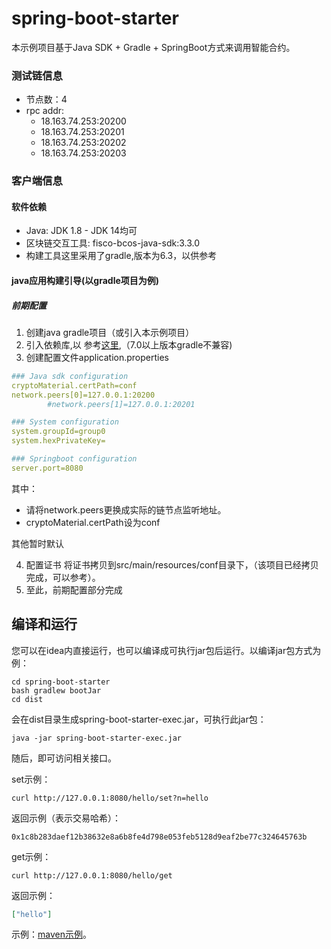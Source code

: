 # spring-boot-starter

本示例项目基于Java SDK + Gradle + SpringBoot方式来调用智能合约。

### 测试链信息

- 节点数：4
- rpc addr:
  - 18.163.74.253:20200
  - 18.163.74.253:20201
  - 18.163.74.253:20202
  - 18.163.74.253:20203


### 客户端信息

#### 软件依赖

- Java: JDK 1.8 - JDK 14均可
- 区块链交互工具: fisco-bcos-java-sdk:3.3.0
- 构建工具这里采用了gradle,版本为6.3，以供参考


#### java应用构建引导(以gradle项目为例)
##### 前期配置
1. 创建java gradle项目（或引入本示例项目）
2. 引入依赖库,以 参考[这里](./build.gradle),（7.0以上版本gradle不兼容)
3. 创建配置文件application.properties
  ```yml
  ### Java sdk configuration
  cryptoMaterial.certPath=conf
  network.peers[0]=127.0.0.1:20200
          #network.peers[1]=127.0.0.1:20201
  
  ### System configuration
  system.groupId=group0
  system.hexPrivateKey=
  
  ### Springboot configuration
  server.port=8080
  ```
其中：

-  请将network.peers更换成实际的链节点监听地址。
-  cryptoMaterial.certPath设为conf

其他暂时默认

4. 配置证书
   将证书拷贝到src/main/resources/conf目录下，（该项目已经拷贝完成，可以参考）。
5. 至此，前期配置部分完成



## 编译和运行

您可以在idea内直接运行，也可以编译成可执行jar包后运行。以编译jar包方式为例：

```shell
cd spring-boot-starter
bash gradlew bootJar
cd dist
```

会在dist目录生成spring-boot-starter-exec.jar，可执行此jar包：

```shell
java -jar spring-boot-starter-exec.jar
```

随后，即可访问相关接口。

set示例：

```shell
curl http://127.0.0.1:8080/hello/set?n=hello
```

返回示例（表示交易哈希）：

```shell
0x1c8b283daef12b38632e8a6b8fe4d798e053feb5128d9eaf2be77c324645763b
```

get示例：

```shell
curl http://127.0.0.1:8080/hello/get
```

返回示例：

```json
["hello"]
```

示例：[maven示例](https://github.com/FISCO-BCOS/spring-boot-crud)。